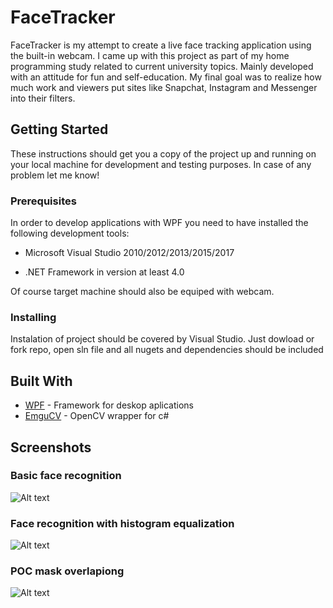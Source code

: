 # FaceTracker

FaceTracker is my attempt to create a live face tracking application using the built-in webcam. I came up with this project as part of my home programming study related to current university topics. Mainly developed with an attitude for fun and self-education. My final goal was to realize how much work and viewers put sites like Snapchat, Instagram and Messenger into their filters.

## Getting Started

These instructions should get you a copy of the project up and running on your local machine for development and testing purposes. In case of any problem let me know!

### Prerequisites

In order to develop applications with WPF you need to have installed the following development tools:

- Microsoft Visual Studio 2010/2012/2013/2015/2017

- .NET Framework in version at least 4.0

Of course target machine should also be equiped with webcam.

### Installing

Instalation of project should be covered by Visual Studio. Just dowload or fork repo, open sln file and all nugets and dependencies should be included

## Built With

* [WPF](https://msdn.microsoft.com/pl-pl/library/mt149842.aspx) - Framework for deskop aplications
* [EmguCV](www.emgu.com) - OpenCV wrapper for c#

## Screenshots

### Basic face recognition
![Alt text](faceTrackerImages/img1.png?raw=true "Basic face recognition")

### Face recognition with histogram equalization
![Alt text](faceTrackerImages/img2.png?raw=true "Face recognition with histogram equalization")

### POC mask overlapiong
![Alt text](faceTrackerImages/img3.png?raw=true "POC mask overlapiong")
